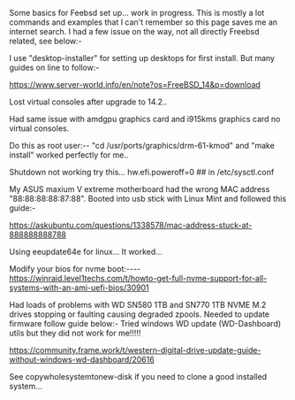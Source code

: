 Some basics for Feebsd set up... work in progress.
This is mostly a lot commands and examples that I can't remember so this page saves me an internet search.
I had a few issue on the way, not all directly Freebsd related, see below:-

I use "desktop-installer" for setting up desktops for first install. But many guides on line to follow:-

https://www.server-world.info/en/note?os=FreeBSD_14&p=download

Lost virtual consoles after upgrade to 14.2..

Had same issue with amdgpu graphics card and i915kms graphics card no virtual consoles.

Do this as root user:--  "cd /usr/ports/graphics/drm-61-kmod" and "make install" worked perfectly for me..

Shutdown not working try this...
hw.efi.poweroff=0 ## in /etc/sysctl.conf

My ASUS maxium V extreme motherboard had the wrong MAC address "88:88:88:88:87:88". Booted into usb stick with Linux Mint and followed this guide:-

https://askubuntu.com/questions/1338578/mac-address-stuck-at-888888888788

Using eeupdate64e for linux... It worked...

Modify your bios for nvme boot:----  
https://winraid.level1techs.com/t/howto-get-full-nvme-support-for-all-systems-with-an-ami-uefi-bios/30901

Had loads of problems with WD SN580 1TB and SN770 1TB NVME M.2 drives stopping or faulting causing degraded zpools. Needed to update firmware follow guide below:-
Tried windows WD update (WD-Dashboard) utils but they did not work for me!!!!!

https://community.frame.work/t/western-digital-drive-update-guide-without-windows-wd-dashboard/20616

See copywholesystemtonew-disk if you need to clone a good installed system...
